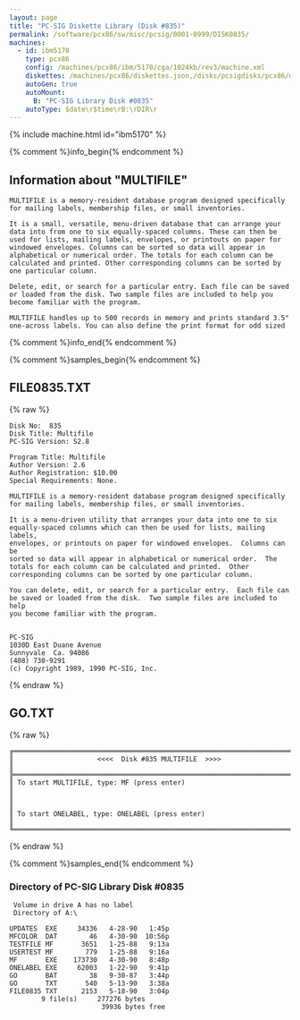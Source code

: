 ```yaml
---
layout: page
title: "PC-SIG Diskette Library (Disk #835)"
permalink: /software/pcx86/sw/misc/pcsig/0001-0999/DISK0835/
machines:
  - id: ibm5170
    type: pcx86
    config: /machines/pcx86/ibm/5170/cga/1024kb/rev3/machine.xml
    diskettes: /machines/pcx86/diskettes.json,/disks/pcsigdisks/pcx86/diskettes.json
    autoGen: true
    autoMount:
      B: "PC-SIG Library Disk #0835"
    autoType: $date\r$time\rB:\rDIR\r
---
```


{% include machine.html id="ibm5170" %}

{% comment %}info_begin{% endcomment %}

## Information about "MULTIFILE"

    MULTIFILE is a memory-resident database program designed specifically
    for mailing labels, membership files, or small inventories.
    
    It is a small, versatile, menu-driven database that can arrange your
    data into from one to six equally-spaced columns. These can then be
    used for lists, mailing labels, envelopes, or printouts on paper for
    windowed envelopes. Columns can be sorted so data will appear in
    alphabetical or numerical order. The totals for each column can be
    calculated and printed. Other corresponding columns can be sorted by
    one particular column.
    
    Delete, edit, or search for a particular entry. Each file can be saved
    or loaded from the disk. Two sample files are included to help you
    become familiar with the program.
    
    MULTIFILE handles up to 500 records in memory and prints standard 3.5"
    one-across labels. You can also define the print format for odd sized
{% comment %}info_end{% endcomment %}

{% comment %}samples_begin{% endcomment %}

## FILE0835.TXT

{% raw %}
```
Disk No:  835                                                           
Disk Title: Multifile                                                   
PC-SIG Version: S2.8                                                    
                                                                        
Program Title: Multifile                                                
Author Version: 2.6                                                     
Author Registration: $10.00                                             
Special Requirements: None.                                             
                                                                        
MULTIFILE is a memory-resident database program designed specifically   
for mailing labels, membership files, or small inventories.             
                                                                        
It is a menu-driven utility that arranges your data into one to six     
equally-spaced columns which can then be used for lists, mailing labels,
envelopes, or printouts on paper for windowed envelopes.  Columns can be
sorted so data will appear in alphabetical or numerical order.  The     
totals for each column can be calculated and printed.  Other            
corresponding columns can be sorted by one particular column.           
                                                                        
You can delete, edit, or search for a particular entry.  Each file can  
be saved or loaded from the disk.  Two sample files are included to help
you become familiar with the program.                                   
                                                                        
                                                                        
PC-SIG                                                                  
1030D East Duane Avenue                                                 
Sunnyvale  Ca. 94086                                                    
(408) 730-9291                                                          
(c) Copyright 1989, 1990 PC-SIG, Inc.                                         
```
{% endraw %}

## GO.TXT

{% raw %}
```
╔═════════════════════════════════════════════════════════════════════════╗
║                     <<<<  Disk #835 MULTIFILE  >>>>                     ║
╠═════════════════════════════════════════════════════════════════════════╣
║ To start MULTIFILE, type: MF (press enter)                              ║
║                                                                         ║
║ To start ONELABEL, type: ONELABEL (press enter)                         ║
╚═════════════════════════════════════════════════════════════════════════╝
```
{% endraw %}

{% comment %}samples_end{% endcomment %}

### Directory of PC-SIG Library Disk #0835

     Volume in drive A has no label
     Directory of A:\

    UPDATES  EXE     34336   4-28-90   1:45p
    MFCOLOR  DAT        46   4-30-90  10:56p
    TESTFILE MF       3651   1-25-88   9:13a
    USERTEST MF        779   1-25-88   9:16a
    MF       EXE    173730   4-30-90   8:48p
    ONELABEL EXE     62003   1-22-90   9:41p
    GO       BAT        38   9-30-87   3:44p
    GO       TXT       540   5-13-90   3:38a
    FILE0835 TXT      2153   5-18-90   3:04p
            9 file(s)     277276 bytes
                           39936 bytes free
